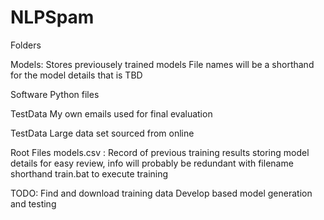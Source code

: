 # NLPSpam

Folders

Models: Stores previousely trained models
	File names will be a shorthand for the model details that is TBD

Software
	Python files

TestData
	My own emails used for final evaluation

TestData
	Large data set sourced from online

Root Files
	models.csv : Record of previous training results storing model details for easy review, info will probably be redundant with filename shorthand
	train.bat to execute training

TODO:
	Find and download training data
	Develop based model generation and testing